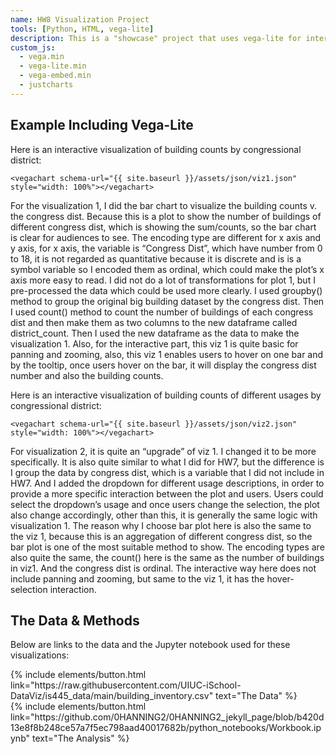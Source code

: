 ```yaml
---
name: HW8 Visualization Project
tools: [Python, HTML, vega-lite]
description: This is a "showcase" project that uses vega-lite for interactive viz for building usages!
custom_js:
  - vega.min
  - vega-lite.min
  - vega-embed.min
  - justcharts
---
```


## Example Including Vega-Lite

Here is an interactive visualization of building counts by congressional district:
```
<vegachart schema-url="{{ site.baseurl }}/assets/json/viz1.json" style="width: 100%"></vegachart>
```

For the visualization 1, I did the bar chart to visualize the building counts v. the congress dist. Because this is a plot to show the number of buildings of different congress dist, which is showing the sum/counts, so the bar chart is clear for audiences to see. The encoding type are different for x axis and y axis, for x axis, the variable is “Congress Dist”, which have number from 0 to 18, it is not regarded as quantitative because it is discrete and is is a symbol variable so I encoded them as ordinal, which could make the plot’s x axis more easy to read. I did not do a lot of transformations for plot 1, but I pre-processed the data which could be used more clearly. I used groupby() method to group the original big building dataset by the congress dist. Then I used count() method to count the number of buildings of each congress dist and then make them as two columns to the new dataframe called district_count. Then I used the new dataframe as the data to make the visualization 1. Also, for the interactive part, this viz 1 is quite basic for panning and zooming, also, this viz 1 enables users to hover on one bar and by the tooltip, once users hover on the bar, it will display the congress dist number and also the building counts.

Here is an interactive visualization of building counts of different usages by congressional district:

```
<vegachart schema-url="{{ site.baseurl }}/assets/json/viz2.json" style="width: 100%"></vegachart>
```

For visualization 2, it is quite an “upgrade” of viz 1. I changed it to be more specifically. It is also quite similar to what I did for HW7, but the difference is I group the data by congress dist, which is a variable that I did not include in HW7. And I added the dropdown for different usage descriptions, in order to provide a more specific interaction between the plot and users. Users could select the dropdown’s usage and once users change the selection, the plot also change accordingly, other than this, it is generally the same logic with visualization 1. The reason why I choose bar plot here is also the same to the viz 1, because this is an aggregation of different congress dist, so the bar plot is one of the most suitable method to show. The encoding types are also quite the same, the count() here is the same as the number of buildings in viz1. And the congress dist is ordinal. The interactive way here does not include panning and zooming, but same to the viz 1, it has the hover-selection interaction. 


## The Data & Methods

Below are links to the data and the Jupyter notebook used for these visualizations:

<div class="left">
  {% include elements/button.html link="https://raw.githubusercontent.com/UIUC-iSchool-DataViz/is445_data/main/building_inventory.csv" text="The Data" %}
</div>

<div class="right">
  {% include elements/button.html link="https://github.com/0HANNING2/0HANNING2_jekyll_page/blob/b420d13e8f8b248ce57a7f5ec798aad40017682b/python_notebooks/Workbook.ipynb" text="The Analysis" %}
</div>
